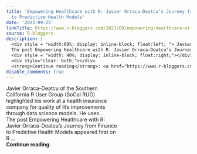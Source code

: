 ```yaml
---
title: 'Empowering Healthcare with R: Javier Orraca-Deatcu’s Journey from Finance
  to Predictive Health Models'
date: '2023-09-25'
linkTitle: https://www.r-bloggers.com/2023/09/empowering-healthcare-with-r-javier-orraca-deatcus-journey-from-finance-to-predictive-health-models/
source: R-bloggers
description: |-
  <div style = "width:60%; display: inline-block; float:left; "> Javier Orraca-Deatcu of the Southern California R User Group (SoCal RUG) highlighted his work at a health insurance company for quality of life improvements through data science models. He uses...<br />
  The post Empowering Healthcare with R: Javier Orraca-Deatcu’s Journey from Finance to Predictive Health Models appeared first on R ...</div>
  <div style = "width: 40%; display: inline-block; float:right;"></div>
  <div style="clear: both;"></div>
  <strong>Continue reading</strong>: <a href="https://www.r-bloggers.com/2023/09/empowering-hea ...
disable_comments: true
---
```

<div style = "width:60%; display: inline-block; float:left; "> Javier Orraca-Deatcu of the Southern California R User Group (SoCal RUG) highlighted his work at a health insurance company for quality of life improvements through data science models. He uses...<br />
The post Empowering Healthcare with R: Javier Orraca-Deatcu’s Journey from Finance to Predictive Health Models appeared first on R ...</div>
<div style = "width: 40%; display: inline-block; float:right;"></div>
<div style="clear: both;"></div>
<strong>Continue reading</strong>: <a href="https://www.r-bloggers.com/2023/09/empowering-hea ...